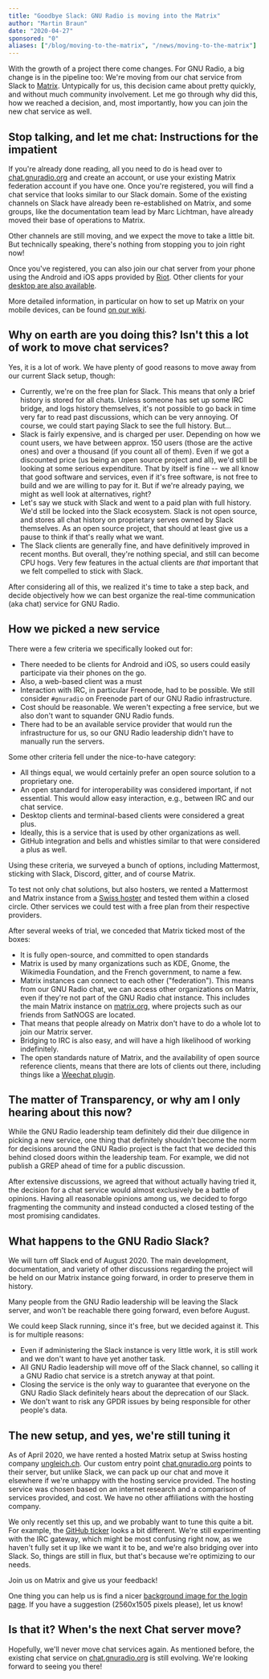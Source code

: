 ```yaml
---
title: "Goodbye Slack: GNU Radio is moving into the Matrix"
author: "Martin Braun"
date: "2020-04-27"
sponsored: "0"
aliases: ["/blog/moving-to-the-matrix", "/news/moving-to-the-matrix"]
---
```


With the growth of a project there come changes. For GNU Radio, a big change is
in the pipeline too: We're moving from our chat service from Slack to
[Matrix](https://chat.gnuradio.org).
Untypically for us, this decision came about pretty quickly, and without much
community involvement. Let me go through why did this, how we reached a decision,
and, most importantly, how you can join the new chat service as well.

<!--more-->


## Stop talking, and let me chat: Instructions for the impatient

If you're already done reading, all you need to do is head over to
[chat.gnuradio.org](https://chat.gnuradio.org) and create an account, or use
your existing Matrix federation account if you have one.
Once you're registered, you will find a chat service that looks similar to our Slack
domain. Some of the existing channels on Slack have already been re-established
on Matrix, and some groups, like the documentation team lead by Marc Lichtman,
have already moved their base of operations to Matrix.

Other channels are still moving, and we expect the move to take a little bit.
But technically speaking, there's nothing from stopping you to join right now!

Once you've registered, you can also join our chat server from your phone using
the Android and iOS apps provided by [Riot](https://riot.im). Other clients for
your [desktop are also available](https://matrix.org/clients/).

More detailed information, in particular on how to set up Matrix on your mobile
devices, can be found [on our wiki](https://wiki.gnuradio.org/index.php/Chat).

## Why on earth are you doing this? Isn't this a lot of work to move chat services?

Yes, it is a lot of work. We have plenty of good reasons to move away from our
current Slack setup, though:

- Currently, we're on the free plan for Slack. This means that only a brief
  history is stored for all chats. Unless someone has set up some IRC bridge,
  and logs history themselves, it's not possible to go back in time very far to
  read past discussions, which can be very annoying. Of course, we could start
  paying Slack to see the full history. But...
- Slack is fairly expensive, and is charged per user. Depending on how we count
  users, we have between approx. 150 users (those are the active ones) and over
  a thousand (if you count all of them). Even if we got a discounted price (us
  being an open source project and all), we'd still be looking at some serious
  expenditure. That by itself is fine -- we all know that good software and
  services, even if it's free software, is not free to build and we are willing
  to pay for it. But if we're already paying, we might as well look at
  alternatives, right?
- Let's say we stuck with Slack and went to a paid plan with full history. We'd
  still be locked into the Slack ecosystem. Slack is not open source, and stores
  all chat history on proprietary serves owned by Slack themselves. As an open
  source project, that should at least give us a pause to think if that's really
  what we want.
- The Slack clients are generally fine, and have definitively improved in recent
  months. But overall, they're nothing special, and still can become CPU hogs.
  Very few features in the actual clients are *that* important that we felt
  compelled to stick with Slack.

After considering all of this, we realized it's time to take a step back, and
decide objectively how we can best organize the real-time communication (aka chat)
service for GNU Radio.

## How we picked a new service

There were a few criteria we specifically looked out for:

- There needed to be clients for Android and iOS, so users could easily
  participate via their phones on the go.
- Also, a web-based client was a must
- Interaction with IRC, in particular Freenode, had to be possible. We still
  consider `#gnuradio` on Freenode part of our GNU Radio infrastructure.
- Cost should be reasonable. We weren't expecting a free service, but we also
  don't want to squander GNU Radio funds.
- There had to be an available service provider that would run the infrastructure
  for us, so our GNU Radio leadership didn't have to manually run the servers.

Some other criteria fell under the nice-to-have category:

- All things equal, we would certainly prefer an open source solution to a
  proprietary one.
- An open standard for interoperability was considered important, if not
  essential. This would allow easy interaction, e.g., between IRC and our chat
  service.
- Desktop clients and terminal-based clients were considered a great plus.
- Ideally, this is a service that is used by other organizations as well.
- GitHub integration and bells and whistles similar to that were considered a
  plus as well.

Using these criteria, we surveyed a bunch of options, including Mattermost,
sticking with Slack, Discord, gitter, and of course Matrix.

To test not only chat solutions, but also hosters, we rented a Mattermost and
Matrix instance from a [Swiss hoster](https://ungleich.ch) and tested them within
a closed circle. Other services we could test with a free plan from their
respective providers.

After several weeks of trial, we conceded that Matrix ticked most of the boxes:

- It is fully open-source, and committed to open standards
- Matrix is used by many organizations such as KDE, Gnome, the Wikimedia Foundation,
  and the French government, to name a few.
- Matrix instances can connect to each other ("federation"). This means from our
  GNU Radio chat, we can access other organizations on Matrix, even if they're
  not part of the GNU Radio chat instance. This includes the main Matrix instance
  on [matrix.org](https://matrix.org), where projects such as our friends from
  SatNOGS are located.
- That means that people already on Matrix don't have to do a whole lot to join
  our Matrix server.
- Bridging to IRC is also easy, and will have a high likelihood of working
  indefinitely.
- The open standards nature of Matrix, and the availability of open source
  reference clients, means that there are lots of clients out there, including
  things like a [Weechat plugin](https://github.com/poljar/weechat-matrix).


## The matter of Transparency, or why am I only hearing about this now?

While the GNU Radio leadership team definitely did their due diligence in
picking a new service, one thing that definitely shouldn't become the norm for
decisions around the GNU Radio project is the fact that we decided this behind
closed doors within the leadership team. For example, we did not publish a GREP
ahead of time for a public discussion.

After extensive discussions, we agreed that without actually having tried it,
the decision for a chat service would almost exclusively be a battle of
opinions. Having all reasonable opinions among us, we decided to forgo
fragmenting the community and instead conducted a closed testing of the most
promising candidates.

## What happens to the GNU Radio Slack?

We will turn off Slack end of August 2020.
The main development, documentation, and variety of other discussions regarding
the project will be held on our
Matrix instance going forward, in order to preserve them in history.

Many people from the GNU Radio leadership will be leaving the Slack server, and
won't be reachable there going forward, even before August.

We could keep Slack running, since it's free, but we decided against it. This is
for multiple reasons:
- Even if administering the Slack instance is very little work, it is still work
  and we don't want to have yet another task.
- All GNU Radio leadership will move off of the Slack channel, so calling it a
  GNU Radio chat service is a stretch anyway at that point.
- Closing the service is the only way to guarantee that everyone on the GNU Radio
  Slack definitely hears about the deprecation of our Slack.
- We don't want to risk any GPDR issues by being responsible for other people's
  data.

## The new setup, and yes, we're still tuning it

As of April 2020, we have rented a hosted Matrix setup at Swiss hosting company
[ungleich.ch](https://ungleich.ch/u/products/hosted-matrix-chat/). Our custom
entry point [chat.gnuradio.org](https://chat.gnuradio.org) points to their
server, but unlike Slack, we can pack up our chat and move it elsewhere if we're
unhappy with the hosting service provided. The hosting service was chosen based
on an internet research and a comparison of services provided, and cost. We have
no other affiliations with the hosting company.

We only recently set this up, and we probably want to tune this quite a bit. For
example, the [GitHub ticker](https://matrix.to/#/#github-gnuradio:gnuradio.org)
looks a bit different.  We're still experimenting with the IRC
gateway, which might be most confusing right now, as we haven't fully set it up
like we want it to be, and we're also bridging over into Slack. So, things are
still in flux, but that's because we're optimizing to our needs.

Join us on Matrix and give us your feedback!

One thing you can help us is find a nicer
[background image for the login page](https://matrix.gnuradio.org/themes/riot/img/backgrounds/valley.jpg).
If you have a suggestion (2560x1505 pixels please), let us know!


## Is that it? When's the next Chat server move?

Hopefully, we'll never move chat services again. As mentioned before, the existing
chat service on [chat.gnuradio.org](https://chat.gnuradio.org) is still
evolving. We're looking forward to seeing you there!

